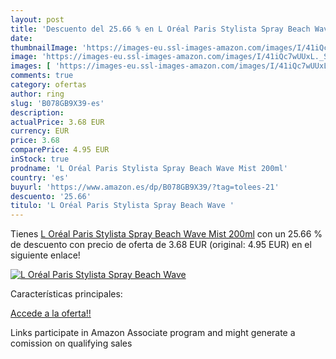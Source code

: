 ```yaml
---
layout: post
title: 'Descuento del 25.66 % en L Oréal Paris Stylista Spray Beach Wave '
date: 
thumbnailImage: 'https://images-eu.ssl-images-amazon.com/images/I/41iQc7wUUxL._SL200_.jpg'
image: 'https://images-eu.ssl-images-amazon.com/images/I/41iQc7wUUxL._SL200_.jpg'
images: [ 'https://images-eu.ssl-images-amazon.com/images/I/41iQc7wUUxL._SL200_.jpg' ]
comments: true
category: ofertas
author: ring
slug: 'B078GB9X39-es'
description:
actualPrice: 3.68 EUR
currency: EUR
price: 3.68
comparePrice: 4.95 EUR
inStock: true
prodname: 'L Oréal Paris Stylista Spray Beach Wave Mist 200ml'
country: 'es'
buyurl: 'https://www.amazon.es/dp/B078GB9X39/?tag=tolees-21'
descuento: '25.66'
titulo: 'L Oréal Paris Stylista Spray Beach Wave '
---
```


Tienes [L Oréal Paris Stylista Spray Beach Wave Mist 200ml](https://www.amazon.es/dp/B078GB9X39/?tag=tolees-21) con un 25.66 % de descuento con precio de oferta de 3.68 EUR (original: 4.95 EUR) en el siguiente enlace!

[![L Oréal Paris Stylista Spray Beach Wave ](https://images-eu.ssl-images-amazon.com/images/I/41iQc7wUUxL._SL200_.jpg)](https://www.amazon.es/dp/B078GB9X39/?tag=tolees-21)

Características principales:


[Accede a la oferta!!](https://www.amazon.es/dp/B078GB9X39/?tag=tolees-21)

Links participate in Amazon Associate program and might generate a comission on qualifying sales



